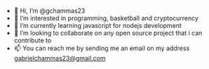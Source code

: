 - 👋 Hi, I’m @gchammas23
- 👀 I’m interested in programming, basketball and cryptocurrency
- 🌱 I’m currently learning javascript for nodejs development
- 💞️ I’m looking to collaborate on any open source project that i can contribute to
- 📫 You can reach me by sending me an email on my address gabrielchammas23@gmail.com

<!---
gchammas23/gchammas23 is a ✨ special ✨ repository because its `README.md` (this file) appears on your GitHub profile.
You can click the Preview link to take a look at your changes.
--->
